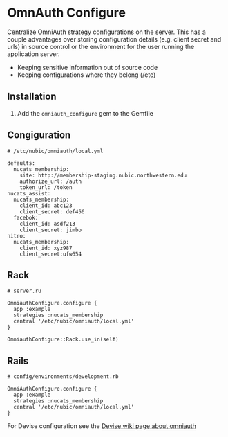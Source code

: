 # OmnAuth Configure

Centralize OmniAuth strategy configurations on the server. This has a couple 
advantages over storing configuration details (e.g. client secret and urls) in 
source control or the environment for the user running the application server.

* Keeping sensitive information out of source code
* Keeping configurations where they belong (/etc)

## Installation

1. Add the `omniauth_configure` gem to the Gemfile

## Congiguration

```
# /etc/nubic/omniauth/local.yml

defaults:
  nucats_membership:
    site: http://membership-staging.nubic.northwestern.edu
    authorize_url: /auth
    token_url: /token
nucats_assist:
  nucats_membership:
    client_id: abc123
    client_secret: def456
  facebok:
    client_id: asdf213
    client_secret: jimbo
nitro:
  nucats_membership:
    client_id: xyz987
    client_secret:ufw654
```

## Rack

```
# server.ru

OmniauthConfigure.configure {
  app :example
  strategies :nucats_membership
  central '/etc/nubic/omniauth/local.yml'
}

OmniauthConfigure::Rack.use_in(self)
```

## Rails

```
# config/environments/development.rb

OmniAuthConfigure.configure {
  app :example
  strategies :nucats_membership
  central '/etc/nubic/omniauth/local.yml'
}
```

For Devise configuration see the [Devise wiki page about omniauth](https://github.com/plataformatec/devise/wiki/OmniAuth:-Overview)


